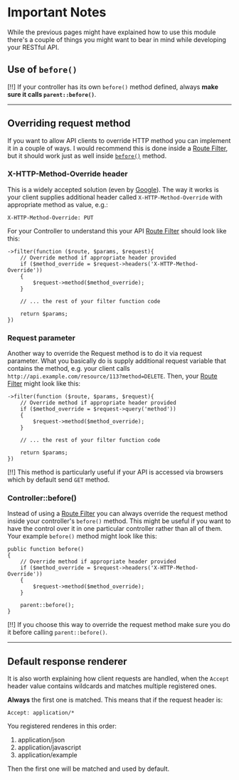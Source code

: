 # Important Notes

While the previous pages might have explained how to use this module there's a
couple of things you might want to bear in mind while developing your RESTful
API.

## Use of `before()`

[!!] If your controller has its own `before()` method defined, always **make
sure it calls `parent::before()`**.

* * * * *

## Overriding request method

If you want to allow API clients to override HTTP method you can implement it in
a couple of ways. I would recommend this is done inside a [Route Filter](config#route-filter),
but it should work just as well inside [`before()`](#controllerbefore) method.

### X-HTTP-Method-Override header

This is a widely accepted solution (even by [Google](https://developers.google.com/gdata/docs/2.0/basics#DeletingEntry)).
The way it works is your client supplies additional header called
`X-HTTP-Method-Override` with appropriate method as value, e.g.:

    X-HTTP-Method-Override: PUT

For your Controller to understand this your API [Route Filter](config#route-filter)
should look like this:

    ->filter(function ($route, $params, $request){
        // Override method if appropriate header provided
        if ($method_override = $request->headers('X-HTTP-Method-Override'))
        {
            $request->method($method_override);
        }

        // ... the rest of your filter function code

        return $params;
    })


### Request parameter

Another way to override the Request method is to do it via request parameter.
What you basically do is supply additional request variable that contains the
method, e.g. your client calls `http://api.example.com/resource/113?method=DELETE`.
Then, your [Route Filter](config#route-filter) might look like this:

    ->filter(function ($route, $params, $request){
        // Override method if appropriate header provided
        if ($method_override = $request->query('method'))
        {
            $request->method($method_override);
        }

        // ... the rest of your filter function code

        return $params;
    })


[!!] This method is particularly useful if your API is accessed via browsers which
by default send `GET` method.


### Controller::before()

Instead of using a [Route Filter](config#route-filter) you can always override
the request method inside your controller's `before()` method. This might be
useful if you want to have the control over it in one particular controller
rather than all of them. Your example `before()` method might look like this:

    public function before()
    {
        // Override method if appropriate header provided
        if ($method_override = $request->headers('X-HTTP-Method-Override'))
        {
            $request->method($method_override);
        }

        parent::before();
    }

[!!] If you choose this way to override the request method make sure you do it
before calling `parent::before()`.

* * * * *

## Default response renderer

It is also worth explaining how client requests are handled, when the `Accept`
header value contains wildcards and matches multiple registered ones.

**Always** the first one is matched. This means that if the request header is:

    Accept: application/*

You registered renderes in this order:

1. application/json
2. application/javascript
3. application/example

Then the first one will be matched and used by default.
